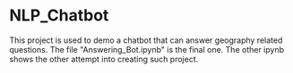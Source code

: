 # NLP_Chatbot
This project is used to demo a chatbot that can answer geography related questions.
The file "Answering_Bot.ipynb" is the final one.
The other ipynb shows the other attempt into creating such project.
